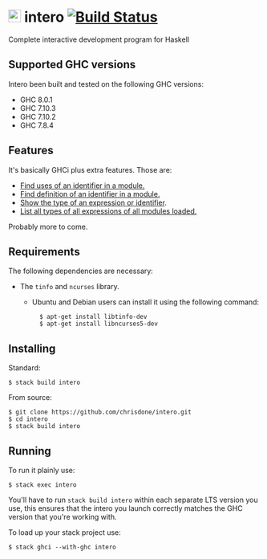 # <img src="https://github.com/chrisdone/intero/raw/master/images/intero.svg" height=25> intero [![Build Status](https://travis-ci.org/chrisdone/intero.png)](https://travis-ci.org/chrisdone/intero)

Complete interactive development program for Haskell

## Supported GHC versions

Intero been built and tested on the following GHC versions:

* GHC 8.0.1
* GHC 7.10.3
* GHC 7.10.2
* GHC 7.8.4

## Features

It's basically GHCi plus extra features. Those are:

* [Find uses of an identifier in a module.](https://github.com/chrisdone/intero/blob/28609611c9f7c7d63370ce66e8ebb97676a8374e/src/test/Main.hs#L118)
* [Find definition of an identifier in a module.](https://github.com/chrisdone/intero/blob/28609611c9f7c7d63370ce66e8ebb97676a8374e/src/test/Main.hs#L143)
* [Show the type of an expression or identifier](https://github.com/chrisdone/intero/blob/28609611c9f7c7d63370ce66e8ebb97676a8374e/src/test/Main.hs#L82).
* [List all types of all expressions of all modules loaded.](https://github.com/chrisdone/intero/blob/28609611c9f7c7d63370ce66e8ebb97676a8374e/src/test/Main.hs#L98)

Probably more to come.

## Requirements

The following dependencies are necessary:

* The `tinfo` and `ncurses` library.

  * Ubuntu and Debian users can install it using the following
    command:

          $ apt-get install libtinfo-dev
          $ apt-get install libncurses5-dev

## Installing

Standard:

    $ stack build intero

From source:

    $ git clone https://github.com/chrisdone/intero.git
    $ cd intero
    $ stack build intero

## Running

To run it plainly use:

    $ stack exec intero

You'll have to run `stack build intero` within each separate LTS
version you use, this ensures that the intero you launch correctly
matches the GHC version that you're working with.

To load up your stack project use:

    $ stack ghci --with-ghc intero
